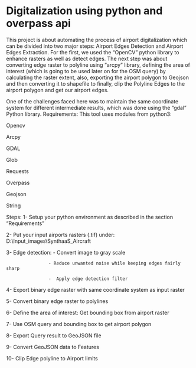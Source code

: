 # Digitalization using python and overpass api


This project is about automating the process of airport digitalization which can be divided into two major steps: Airport Edges Detection and Airport Edges Extraction. For the first, we used the “OpenCV” python library to enhance rasters as well as detect edges. The next step was about converting edge raster to polyline using “arcpy” library, defining the area of interest (which is going to be used later on for the OSM query) by calculating the raster extent, also, exporting the airport polygon to Geojson and then converting it to shapefile to finally, clip the Polyline Edges to the airport polygon and get our airport edges.

One of the challenges faced here was to maintain the same coordinate system for different intermediate results, which was done using the “gdal” Python library.
Requirements:
This tool uses modules from python3:

Opencv

Arcpy

GDAL

Glob

Requests

Overpass

Geojson

String

Steps:
1- Setup your python environment as described in the section “Requirements”

2- Put your input airports rasters (.tif) under: D:\Input_images\SynthaaS_Aircraft

3- Edge detection:  - Convert image to gray scale 

                    - Reduce unwanted noise while keeping edges fairly sharp

                    -  Apply edge detection filter 

4- Export binary edge raster with same coordinate system as input raster

5- Convert binary edge raster to polylines

6- Define the area of interest: Get bounding box from airport raster

7- Use OSM query and bounding box to get airport polygon

8- Export Query result to GeoJSON file

9- Convert GeoJSON data to Features

10- Clip Edge polyline to Airport limits
